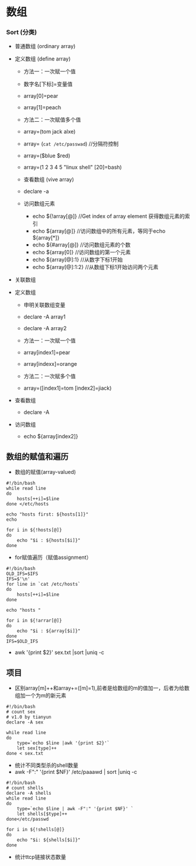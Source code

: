 # 数组
### Sort (分类)
- 普通数组 (ordinary array)
- 定义数组 (define array)
    - 方法一：一次赋一个值
    - 数字名[下标]=变量值
    - array[0]=pear	
    - array[1]=peach

    - 方法二：一次赋值多个值
    - array=(tom jack alxe)
    - array= (`cat /etc/passwad`)           //分隔符控制
    - array=($blue $red)
    - array=(1 2 3 4 5 "linux shell" [20]=bash)
    - 查看数组 (vive array)
    - declare -a
  - 访问数组元素 
    - echo ${!array[@]}       //Get index of array element 获得数组元素的索引
    - echo ${array[@]}        //访问数组中的所有元素，等同于echo ${array[*]}
    - echo ${#array[@]}       //访问数组元素的个数
    - echo ${array[0]}        //访问数组的第一个元素
    - echo ${array[@]:1}      //从数字下标1开始
    - echo ${array[@]:1:2}    //从数组下标1开始访问两个元素

- 关联数组
- 定义数组
  - 申明关联数组变量
  - declare -A array1
  - declare -A array2

  - 方法一：一次赋一个值
  - array[index1]=pear
  - array[indexx]=orange

  - 方法二：一次赋多个值
  - array=([index1]=tom [index2]=jiack)

- 查看数组
  - declare -A

- 访问数组
  - echo ${array[index2]}


## 数组的赋值和遍历
- 数组的赋值(array-valued)
```
#!/bin/bash
while read line
do
	hosts[++i]=$line
done </etc/hosts

echo "hosts first: ${hosts[1]}"
echo

for i in ${!hosts[@]}
do
	echo "$i : ${hosts[$i]}"
done
```
- for赋值遍历（赋值assignment）
```
#!/bin/bash
OLD_IFS=$IFS
IFS=$'\n'
for line in `cat /etc/hosts`
do
	hosts[++i]=$line
done

echo "hosts "

for i in ${!arrar[@]}
do
	echo "$i : ${array[$i]}"
done
IFS=$OLD_IFS
```
- awk '{print $2}' sex.txt |sort |uniq -c
## 项目
- 区别array[m]++和array+=([m]=1),前者是给数组的m的值加一，后者为给数组加一个为m的新元素
```
#!/bin/bash
# count sex
# v1.0 by tianyun
declare -A sex

while read line
do
	type=`echo $line |awk '{print $2}'`
	let sex[type]++
done < sex.txt

```
- 统计不同类型杀的shell数量
- awk -F":" '{print $NF}' /etc/paaawd | sort |uniq -c
```
#!/bin/bash
# count shells
declare -A shells
while read line
do
	type=`echo $line | awk -F":" '{print $NF}' `
	let shells[$type]++
done</etc/passwd

for i in ${!shells[@]}
do
	echo "$i: ${shells[$i]}"
done

```

- 统计ttcp链接状态数量

